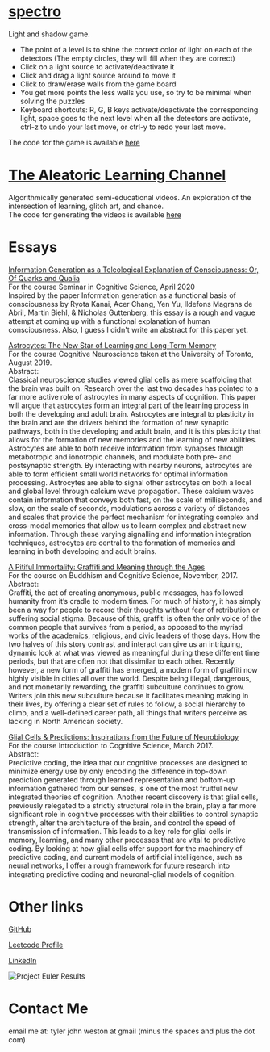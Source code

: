 # [spectro](https://tylerweston.github.io/spectro/)
Light and shadow game.  

- The point of a level is to shine the correct color of light on each of the detectors (The empty circles, they will fill when they are correct)
- Click on a light source to activate/deactivate it
- Click and drag a light source around to move it
- Click to draw/erase walls from the game board
- You get more points the less walls you use, so try to be minimal when solving the puzzles
- Keyboard shortcuts: R, G, B keys activate/deactivate the corresponding light, space goes to the next level when all the detectors are activate, ctrl-z to undo your last move, or ctrl-y to redo your last move.  
  
The code for the game is available [here](https://github.com/tylerweston/spectro) 

# [The Aleatoric Learning Channel](https://www.youtube.com/channel/UC2wcr8bK-dM88mLCOqik9ow)  
Algorithmically generated semi-educational videos. An exploration of the intersection of learning, glitch art, and chance.  
The code for generating the videos is available [here](https://github.com/tylerweston/talc)

# Essays  
[Information Generation as a Teleological Explanation of Consciousness: Or, Of Quarks and Qualia](https://htmlpreview.github.io/?https://tylerweston.github.io/COG402.html)  
For the course Seminar in Cognitive Science, April 2020  
Inspired by the paper Information generation as a functional basis of consciousness by Ryota Kanai, Acer Chang, Yen Yu, Ildefons Magrans de Abril, Martin Biehl, & Nicholas Guttenberg, this essay is a rough and vague attempt at coming up with a functional explanation of human consciousness. Also, I guess I didn't write an abstract for this paper yet. 


[Astrocytes: The New Star of Learning and Long-Term Memory](https://htmlpreview.github.io/?https://tylerweston.github.io/PSY493.html)  
For the course Cognitive Neuroscience taken at the University of Toronto, August 2019.  
Abstract:  
Classical neuroscience studies viewed glial cells as mere scaffolding that the brain was built on. Research over the last two decades has pointed to a far more active role of astrocytes in many aspects of cognition. This paper will argue that astrocytes form an integral part of the learning process in both the developing and adult brain. Astrocytes are integral to plasticity in the brain and are the drivers behind the formation of new synaptic pathways, both in the developing and adult brain, and it is this plasticity that allows for the formation of new memories and the learning of new abilities. Astrocytes are able to both receive information from synapses through metabotropic and ionotropic channels, and modulate both pre- and postsynaptic strength. By interacting with nearby neurons, astrocytes are able to form efficient small world networks for optimal information processing. Astrocytes are able to signal other astrocytes on both a local and global level through calcium wave propagation. These calcium waves contain information that conveys both fast, on the scale of milliseconds, and slow, on the scale of seconds, modulations across a variety of distances and scales that provide the perfect mechanism for integrating complex and cross-modal memories that allow us to learn complex and abstract new information.  Through these varying signalling and information integration techniques, astrocytes are central to the formation of memories and learning in both developing and adult brains.

[A Pitiful Immortality: Graffiti and Meaning through the Ages](https://htmlpreview.github.io/?https://tylerweston.github.io/GRAFFITIESSAYFINAL.html)  
For the course on Buddhism and Cognitive Science, November, 2017.  
Abstract:  
Graffiti, the act of creating anonymous, public messages, has followed humanity from it’s cradle to modern times. For much of history, it has simply been a way for people to record their thoughts without fear of retribution or suffering social stigma. Because of this, graffiti is often the only voice of the common people that survives from a period, as opposed to the myriad works of the academics, religious, and civic leaders of those days. How the two halves of this story contrast and interact can give us an intriguing, dynamic look at what was viewed as meaningful during these different time periods, but that are often not that dissimilar to each other. Recently, however, a new form of graffiti has emerged, a modern form of graffiti now highly visible in cities all over the world. Despite being illegal, dangerous, and not monetarily rewarding, the graffiti subculture continues to grow. Writers join this new subculture because it facilitates meaning making in their lives, by offering a clear set of rules to follow, a social hierarchy to climb, and a well-defined career path, all things that writers perceive as lacking in North American society.
  
  
[Glial Cells & Predictions: Inspirations from the Future of Neurobiology](https://htmlpreview.github.io/?https://tylerweston.github.io/ESSAYTWO.html)  
For the course Introduction to Cognitive Science, March 2017.  
Abstract:  
Predictive coding, the idea that our cognitive processes are designed to minimize energy use by only encoding the difference in top-down prediction generated through learned representation and bottom-up information gathered from our senses, is one of the most fruitful new integrated theories of cognition. Another recent discovery is that glial cells, previously relegated to a strictly structural role in the brain, play a far more significant role in cognitive processes with their abilities to control synaptic strength, alter the architecture of the brain, and control the speed of transmission of information. This leads to a key role for glial cells in memory, learning, and many other processes that are vital to predictive coding. By looking at how glial cells offer support for the machinery of predictive coding, and current models of artificial intelligence, such as neural networks, I offer a rough framework for future research into integrating predictive coding and neuronal-glial models of cognition.


# Other links
[GitHub](https://github.com/tylerweston)

[Leetcode Profile](https://leetcode.com/tylerjohnweston/)  

[LinkedIn](https://www.linkedin.com/in/tylerjweston/)

![Project Euler Results](https://projecteuler.net/profile/tylerjohnweston.png)



# Contact Me
email me at: tyler john weston at gmail (minus the spaces and plus the dot com)  

